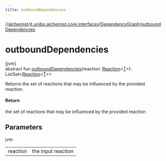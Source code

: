 ```yaml
---
title: outboundDependencies
---
```

//[alchemist](../../../index.html)/[it.unibo.alchemist.core.interfaces](../index.html)/[DependencyGraph](index.html)/[outboundDependencies](outbound-dependencies.html)



# outboundDependencies



[jvm]\
abstract fun [outboundDependencies](outbound-dependencies.html)(reaction: [Reaction](../../it.unibo.alchemist.model.interfaces/-reaction/index.html)<[T](../../it.unibo.alchemist.model.interfaces/-node/index.html)>): ListSet<[Reaction](../../it.unibo.alchemist.model.interfaces/-reaction/index.html)<[T](../../it.unibo.alchemist.model.interfaces/-node/index.html)>>



Returns the set of reactions that may be influenced by the provided reaction.



#### Return



the set of reactions that may be influenced by the provided reaction



## Parameters


jvm

| | |
|---|---|
| reaction | the input reaction |




